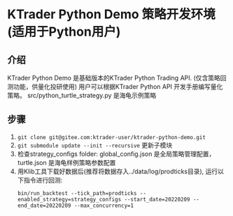 # KTrader Python Demo 策略开发环境 (适用于Python用户)

## 介绍
KTrader Python Demo 是基础版本的KTrader Python Trading API. (仅含策略回测功能，供量化投研使用)
用户可以根据KTrader Python API 开发手册编写量化策略。
src/python_turtle_strategy.py 是海龟示例策略
## 步骤
1. ```git clone git@gitee.com:ktrader-user/ktrader-python-demo.git```
2. ```git submodule update --init --recursive``` 更新子模块
3. 检查strategy_configs folder: global_config.json 是全局策略管理配置，turtle.json 是海龟样例策略参数配置
3. 用Klib工具下载好数据后(推荐将数据存入../data/log/prodticks目录), 运行以下指令进行回测:
    ```
    bin/run_backtest --tick_path=prodticks --enabled_strategy=strategy_configs --start_date=20220209 --end_date=20220209 --max_concurrency=1
    ```
